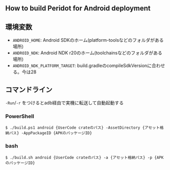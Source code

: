 How to build Peridot for Android deployment
---

## 環境変数

- `ANDROID_HOME`: Android SDKのホーム(platform-toolsなどのフォルダがある場所)
- `ANDROID_NDK`: Android NDK r20のホーム(toolchainsなどのフォルダがある場所)
- `ANDROID_NDK_PLATFORM_TARGET`: build.gradleのcompileSdkVersionに合わせる。今は28

## コマンドライン

`-Run`/`-r` をつけるとadb経由で実機に転送して自動起動する

### PowerShell

```
$ ./build.ps1 android {UserCode crateのパス} -AssetDirectory {アセット格納パス} -AppPackageID {APKのパッケージID}
```

### bash

```
$ ./build.sh android {UserCode crateのパス} -a {アセット格納パス} -p {APKのパッケージID}
```
